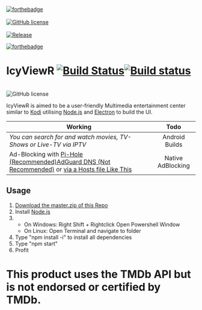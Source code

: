 [![forthebadge](https://forthebadge.com/images/badges/made-with-javascript.svg)](https://forthebadge.com)
<br>
<br>
<a href="https://github.com/floprock/IcyViewR/blob/master/LICENSE"><img alt="GitHub license" src="https://img.shields.io/badge/License-Open_Source_with_restrictions-blue.svg?style=for-the-badge"></a><a href="https://github.com/floprock/IcyViewR/releases/latest">
<br>
     <br>
<img alt="Release" src="https://img.shields.io/badge/Latest%20Version-3.0.0-blue.svg?style=for-the-badge"></a>

[![forthebadge](https://forthebadge.com/images/badges/built-with-love.svg)](https://forthebadge.com)
# IcyViewR [![Build Status](https://travis-ci.org/floprock/IcyViewR.svg?branch=master)](https://travis-ci.org/duckforceone/IcyViewR)[![Build status](https://ci.appveyor.com/api/projects/status/enx409k96ywgt0nd?svg=true)](https://ci.appveyor.com/project/sineflex/icyviewr)

<br>
<img alt="GitHub license" src="https://www.themoviedb.org/assets/2/v4/logos/408x161-powered-by-rectangle-green-bb4301c10ddc749b4e79463811a68afebeae66ef43d17bcfd8ff0e60ded7ce99.png">
<br>

IcyViewR is aimed to be a user-friendly Multimedia entertainment center similar to <a href="https://github.com/xbmc/xbmc">Kodi</a>
utilising <a href="https://nodejs.org/en/">Node.js</a> and <a href="https://electronjs.org">Electron</a> to build the UI.

| Working  | Todo           |   
| ------------- |:-------------:|
| _You can search for and watch movies, TV-Shows or Live-TV via IPTV_      | Android Builds |  |
| Ad-Blocking with [Pi-Hole (Recommended)](https://pi-hole.net)[AdGuard DNS (Not Recommended)](https://adguard.com/en/adguard-dns/overview.html#instruction) or [via a Hosts file Like This](https://someonewhocares.org/hosts/hosts)     | Native AdBlocking      |  


## Usage
1. [Download the master.zip of this Repo](https://github.com/duckforceone/IcyViewR/archive/master.zip)
2. Install [Node.js](https://nodejs.org/en/download/)
3. 
     - On Windows: Right Shift + Rightclick Open Powershell Window
      - On Linux: Open Terminal and navigate to folder
4. Type "npm install -i" to install all dependencies
5. Type "npm start"
6. Profit


# This product uses the TMDb API but is not endorsed or certified by TMDb.
